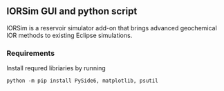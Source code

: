 ## IORSim GUI and python script
IORSim is a reservoir simulator add-on that brings advanced geochemical IOR methods to existing 
Eclipse simulations.

### Requirements
Install requred libriaries by running

`python -m pip install PySide6, matplotlib, psutil`


